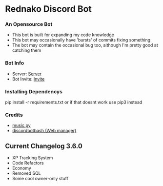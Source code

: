 # Rednako Discord Bot
 ### An Opensource Bot
  - This bot is built for expanding my code knowledge
  - This bot may occasionally have 'bursts' of commits fixing something
  - The bot may contain the occasional bug too, although I'm pretty good at catching them
  
  ### Bot Info
 - Server: [Server](https://discord.gg/2vUXuG7gKh)
 - Bot Invite: [Invite](https://bit.ly/3n6wiZJ)

### Installing Dependencys
pip install -r requirements.txt
or if that doesnt work
use pip3 instead
  
  
### Credits
 - [music.py](https://raw.githubusercontent.com/Devoxin/Lavalink.py/master/examples/music.py)
 - [discordbotbash (Web manager)](https://pypi.org/project/discordbotdash/)
  
  
## Current Changelog 3.6.0
 - XP Tracking System
 - Code Refactors
 - Economy
 - Removed SQL
 - Some cool owner-only stuff
